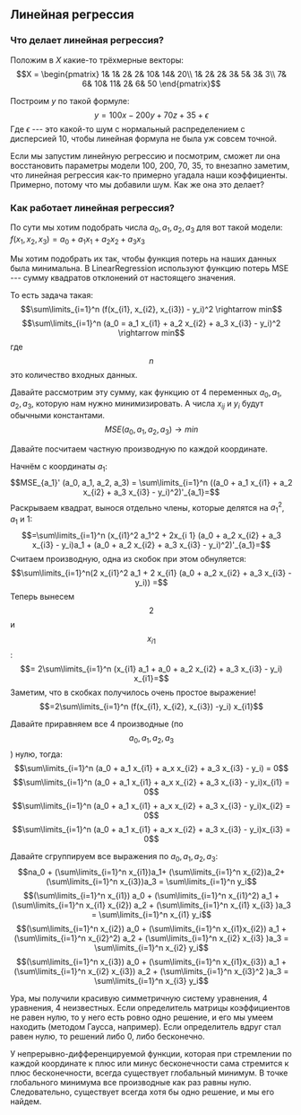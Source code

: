 ## Линейная регрессия

### Что делает линейная регрессия?

Положим в $X$ какие-то трёхмерные векторы:
$$X = \begin{pmatrix}
  1& 1& 2& 2& 10& 14& 20\\
  1& 2& 2& 3& 5& 3& 3\\
  7& 6& 10& 11& 2& 6& 50
\end{pmatrix}$$

Построим $y$ по такой формуле:
$$y =100x-200y+70z+35+\epsilon$$
Где $\epsilon$ --- это какой-то шум с нормальный распределением с дисперсией $10$, чтобы линейная формула не была уж совсем точной.

Если мы запустим линейную регрессию и посмотрим, сможет ли она восстановить параметры модели $100$, $200$, $70$, $35$, то внезапно заметим, что линейная регрессия как-то примерно угадала наши коэффициенты. Примерно, потому что мы добавили шум. Как же она это делает?

### Как работает линейная регрессия? 

По сути мы хотим подобрать числа $a_0, a_1, a_2, a_3$ для вот такой модели:
$f(x_1, x_2, x_3) = a_0 + a_1 x_1 + a_2 x_2 + a_3 x_3$

Мы хотим подобрать их так, чтобы функция потерь на наших данных была минимальна. В LinearRegression используют функцию потерь MSE --- сумму квадратов отклонений от настоящего значения.

То есть задача такая:
$$\sum\limits_{i=1}^n (f(x_{i1}, x_{i2}, x_{i3}) - y_i)^2 \rightarrow min$$
$$\sum\limits_{i=1}^n (a_0 = a_1 x_{i1} + a_2 x_{i2} + a_3 x_{i3} - y_i)^2 \rightarrow min$$ 
где $$n$$ это количество входных данных. 

Давайте рассмотрим эту сумму, как функцию от 4 переменных $a_0, a_1, a_2, a_3$, которую нам нужно минимизировать. А числа $x_{ij}$ и $y_i$ будут обычными константами.
$$MSE(a_0, a_1, a_2, a_3) \rightarrow min$$

Давайте посчитаем частную производную по каждой координате.

Начнём с координаты $a_1$:
$$MSE_{a_1}' (a_0, a_1, a_2, a_3) = \sum\limits_{i=1}^n ((a_0 + a_1 x_{i1} + a_2 x_{i2} + a_3 x_{i3} - y_i)^2)'_{a_1}=$$
Раскрываем квадрат, вынося отдельно члены, которые делятся на $a_1^2$, $a_1$ и $1$:
$$=\sum\limits_{i=1}^n (x_{i1}^2 a_1^2 + 2x_{i 1} (a_0 + a_2 x_{i2} + a_3 x_{i3} - y_i)a_1 + (a_0 + a_2 x_{i2} + a_3 x_{i3} - y_i)^2)'_{a_1}=$$
Считаем производную, одна из скобок при этом обнуляется:
$$\sum\limits_{i=1}^n(2 x_{i1}^2 a_1 + 2 x_{i1} (a_0 + a_2 x_{i2} + a_3 x_{i3} -y_i)) =$$
Теперь вынесем $$2$$ и $$x_{i1}$$:
$$= 2\sum\limits_{i=1}^n (x_{i1} a_1 + a_0 + a_2 x_{i2} + a_3 x_{i3} - y_i) x_{i1}=$$
Заметим, что в скобках получилось очень простое выражение!
$$=2\sum\limits_{i=1}^n (f(x_{i1}, x_{i2}, x_{i3}) -y_i) x_{i1}$$

Давайте приравняем все 4 производные (по $$a_0, a_1, a_2, a_3$$) нулю, тогда:
$$\sum\limits_{i=1}^n (a_0 + a_1 x_{i1} + a_x x_{i2} + a_3 x_{i3}  - y_i) = 0$$
$$\sum\limits_{i=1}^n (a_0 + a_1 x_{i1} + a_x x_{i2} + a_3 x_{i3}  - y_i)x_{i1} = 0$$
$$\sum\limits_{i=1}^n (a_0 + a_1 x_{i1} + a_x x_{i2} + a_3 x_{i3}  - y_i)x_{i2} = 0$$
$$\sum\limits_{i=1}^n (a_0 + a_1 x_{i1} + a_x x_{i2} + a_3 x_{i3}  - y_i)x_{i3} = 0$$

Давайте сгруппируем все выражения по $a_0, a_1, a_2, a_3$:
$$na_0 + (\sum\limits_{i=1}^n x_{i1})a_1+ (\sum\limits_{i=1}^n x_{i2})a_2+ (\sum\limits_{i=1}^n x_{i3})a_3 = \sum\limits_{i=1}^n y_i$$
$$(\sum\limits_{i=1}^n x_{i1}) a_0 + (\sum\limits_{i=1}^n x_{i1}^2) a_1 + (\sum\limits_{i=1}^n x_{i1} x_{i2}) a_2 + (\sum\limits_{i=1}^n x_{i1} x_{i3} )a_3 = \sum\limits_{i=1}^n x_{i1} y_i$$
$$(\sum\limits_{i=1}^n x_{i2}) a_0 + (\sum\limits_{i=1}^n x_{i1}x_{i2}) a_1 + (\sum\limits_{i=1}^n x_{i2}^2) a_2 + (\sum\limits_{i=1}^n x_{i2} x_{i3} )a_3 = \sum\limits_{i=1}^n x_{i2} y_i$$
$$(\sum\limits_{i=1}^n x_{i3}) a_0 + (\sum\limits_{i=1}^n x_{i1}x_{i3}) a_1 + (\sum\limits_{i=1}^n x_{i2} x_{i3}) a_2 + (\sum\limits_{i=1}^n  x_{i3}^2 )a_3 = \sum\limits_{i=1}^n x_{i3} y_i$$

Ура, мы получили красивую симметричную систему уравнения, $4$ уравнения, $4$ неизвестных. Если определитель матрицы коэффициентов не равен нулю, то у него есть ровно одно решение, и его мы умеем находить (методом Гаусса, например). Если определитель вдруг стал равен нулю, то решений либо 0, либо бесконечно.

У непрерывно-дифференцируемой функции, которая при стремлении по каждой координате к плюс или минус бесконечности сама стремится к плюс бесконечности, всегда существует глобальный минимум. В точке глобального минимума все производные как раз равны нулю. Следовательно, существует всегда хотя бы одно решение, и мы его найдем.